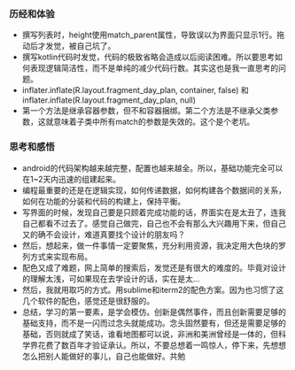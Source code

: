 ### 历经和体验
* 撰写列表时，height使用match_parent属性，导致误以为界面只显示1行。拖动后才发觉，被自己坑了。
* 撰写kotlin代码时发觉，代码的极致省略会造成以后阅读困难。所以要思考如何表现逻辑简洁性，而不是单纯的减少代码行数。其实这也是我一直思考的问题。
* inflater.inflate(R.layout.fragment_day_plan, container, false) 和 inflater.inflate(R.layout.fragment_day_plan, null)
* 第一个方法是继承容器参数，但不和容器捆绑。第二个方法是不继承父类参数，这就意味着子类中所有match的参数是失效的。这个是个老坑。
### 思考和感悟
* android的代码架构越来越完整，配置也越来越全。所以，基础功能完全可以在1~2天内迅速的组建起来。
* 编程最重要的还是在逻辑实现，如何传递数据，如何构建各个数据间的关系，如何在功能的分装和代码的构建上，保持平衡。
* 写界面的时候，发现自己要是只顾着完成功能的话，界面实在是太丑了，连我自己都看不过去了。感觉自己做完，自己也不会有那么大兴趣用下来，但自己又的确不会设计，难道真要找个设计的朋友吗？
* 然后，想起来，做一件事情一定要聚焦，充分利用资源，我决定用大色块的罗列方式来实现布局。
* 配色又成了难题，网上简单的搜索后，发觉还是有很大的难度的。毕竟对设计的理解太浅，可如果现在去学设计的话，实在是太...
* 然后，我就用取巧的方式。用sublime和iterm2的配色方案。因为也习惯了这几个软件的配色，感觉还是很舒服的。
* 总结，学习的第一要素，是学会模仿。创新是偶然事件，而且创新需要足够的基础支持，而不是一闪而过念头就能成功。念头固然要有，但还是需要足够的基础，否则就成了笑话，谁看地图都可以说，非洲和美洲曾经是一体的，但科学界花费了数百年才验证承认。所以，不要总想着一鸣惊人，停下来，先想想怎么把别人能做好的事儿，自己也能做好。共勉

